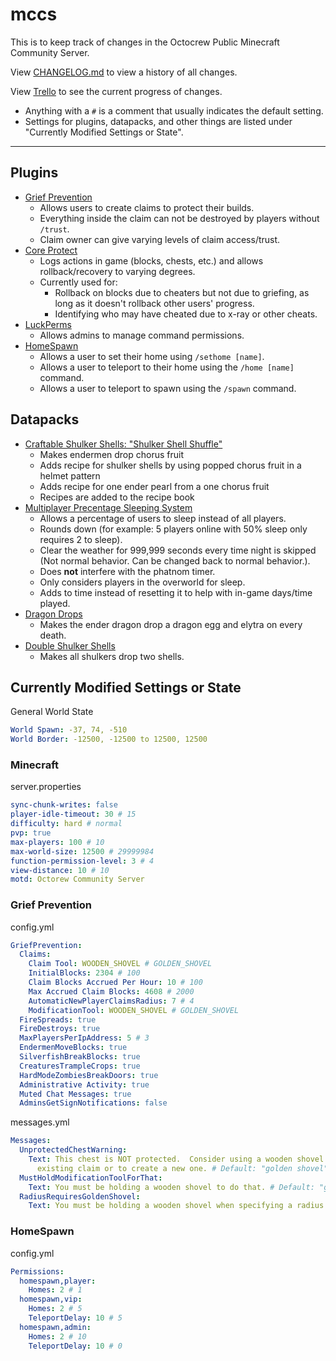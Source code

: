 # mccs

This is to keep track of changes in the Octocrew Public Minecraft Community Server.

View [CHANGELOG.md](https://github.com/octocrew/mccs/blob/master/CHANGELOG.md) to view a history of all changes.

View [Trello](https://trello.com/b/ZgXfkbsV/octocrew-public-minecraft-community-server) to see the current progress of changes.

- Anything with a `#` is a comment that usually indicates the default setting.
- Settings for plugins, datapacks, and other things are listed under "Currently Modified Settings or State".

---

## Plugins

- [Grief Prevention](https://www.spigotmc.org/resources/griefprevention.1884/)
  - Allows users to create claims to protect their builds.
  - Everything inside the claim can not be destroyed by players without `/trust`.
  - Claim owner can give varying levels of claim access/trust.
- [Core Protect](https://www.spigotmc.org/resources/coreprotect.8631/)
  - Logs actions in game (blocks, chests, etc.) and allows rollback/recovery to varying degrees.
  - Currently used for:
    - Rollback on blocks due to cheaters but not due to griefing, as long as it doesn't rollback other users' progress.
    - Identifying who may have cheated due to x-ray or other cheats. 
- [LuckPerms](https://www.spigotmc.org/resources/luckperms.28140/)
  - Allows admins to manage command permissions.
- [HomeSpawn](https://www.spigotmc.org/resources/homespawn.14108/)
  - Allows a user to set their home using `/sethome [name]`.
  - Allows a user to teleport to their home using the `/home [name]` command.
  - Allows a user to teleport to spawn using the `/spawn` command.

## Datapacks

- [Craftable Shulker Shells: "Shulker Shell Shuffle"](https://www.curseforge.com/minecraft/customization/shulker-shell-shuffle)
  - Makes endermen drop chorus fruit
  - Adds recipe for shulker shells by using popped chorus fruit in a helmet pattern
  - Adds recipe for one ender pearl from a one chorus fruit
  - Recipes are added to the recipe book
- [Multiplayer Precentage Sleeping System](https://github.com/Plagiatus/datapacks/tree/master/multiplayer_sleep)
  - Allows a percentage of users to sleep instead of all players.
  - Rounds down (for example: 5 players online with 50% sleep only requires 2 to sleep).
  - Clear the weather for 999,999 seconds every time night is skipped (Not normal behavior. Can be changed back to normal behavior.).
  - Does **not** interfere with the phatnom timer.
  - Only considers players in the overworld for sleep.
  - Adds to time instead of resetting it to help with in-game days/time played.
- [Dragon Drops](https://vanillatweaks.net/picker/datapacks/)
  - Makes the ender dragon drop a dragon egg and elytra on every death.
- [Double Shulker Shells](https://vanillatweaks.net/picker/datapacks/)
  - Makes all shulkers drop two shells.

## Currently Modified Settings or State

General World State
```yml
World Spawn: -37, 74, -510
World Border: -12500, -12500 to 12500, 12500
```

### Minecraft

server.properties
```yml
sync-chunk-writes: false
player-idle-timeout: 30 # 15
difficulty: hard # normal
pvp: true
max-players: 100 # 10
max-world-size: 12500 # 29999984
function-permission-level: 3 # 4
view-distance: 10 # 10
motd: Octorew Community Server
```

### Grief Prevention

config.yml
```yml
GriefPrevention:
  Claims:
    Claim Tool: WOODEN_SHOVEL # GOLDEN_SHOVEL
    InitialBlocks: 2304 # 100
    Claim Blocks Accrued Per Hour: 10 # 100
    Max Accrued Claim Blocks: 4608 # 2000
    AutomaticNewPlayerClaimsRadius: 7 # 4
    ModificationTool: WOODEN_SHOVEL # GOLDEN_SHOVEL
  FireSpreads: true
  FireDestroys: true
  MaxPlayersPerIpAddress: 5 # 3
  EndermenMoveBlocks: true
  SilverfishBreakBlocks: true
  CreaturesTrampleCrops: true
  HardModeZombiesBreakDoors: true
  Administrative Activity: true
  Muted Chat Messages: true
  AdminsGetSignNotifications: false
```

messages.yml
```yml
Messages:
  UnprotectedChestWarning:
    Text: This chest is NOT protected.  Consider using a wooden shovel to expand an
      existing claim or to create a new one. # Default: "golden shovel"
  MustHoldModificationToolForThat:
    Text: You must be holding a wooden shovel to do that. # Default: "golden shovel"
  RadiusRequiresGoldenShovel:
    Text: You must be holding a wooden shovel when specifying a radius. # Default: "golden shovel"
```

### HomeSpawn

config.yml
```yml
Permissions:
  homespawn,player:
    Homes: 2 # 1
  homespawn,vip:
    Homes: 2 # 5
    TeleportDelay: 10 # 5
  homespawn,admin:
    Homes: 2 # 10
    TeleportDelay: 10 # 0
```
